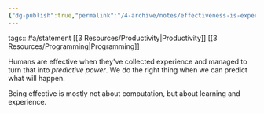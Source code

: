 ```yaml
---
{"dg-publish":true,"permalink":"/4-archive/notes/effectiveness-is-experience-turned-into-predictive-power/"}
---
```


tags:: #a/statement [[3 Resources/Productivity\|Productivity]] [[3 Resources/Programming\|Programming]]

Humans are effective when they've collected experience and managed to turn that into *predictive power*. We do the right thing when we can predict what will happen.

Being effective is mostly not about computation, but about learning and experience.
